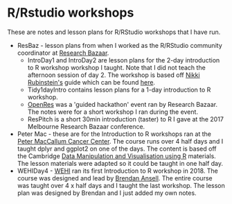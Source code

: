 # R/Rstudio workshops

These are notes and lesson plans for R/RStudio workshops that I have run. 

* ResBaz - lesson plans from when I worked as the R/RStudio community coordinator at [Research Bazaar](http://melbourne.resbaz.edu.au/). 
  + IntroDay1 and IntroDay2 are lesson plans for the 2-day introduction to R workshop workshop I taught. Note that I did not teach the afternoon session of day 2. The workshop is based off [Nikki Rubinstein's](https://twitter.com/nikkirubinstein) guide which can be found [here](https://nikkirubinstein.gitbooks.io/resguides-introductory-r-workshop/content/content/01-rstudio-intro.html).
  + Tidy1dayIntro contains lesson plans for a 1-day introduction to R workshop. 
  + [OpenRes](https://resbaz.github.io/OpenRes/) was a 'guided hackathon' event ran by Research Bazaar. The notes were for a short workshop I ran during the event.
  + ResPitch is a short 30min introduction (taster) to R I gave at the 2017 Melbourne Research Bazaar conference.
* Peter Mac - these are for the Introduction to R workshops ran at the [Peter MacCallum Cancer Center](https://www.petermac.org/). The course runs over 4 half days and I taught dplyr and ggplot2 on one of the days. The content is based off the Cambridge [Data Manipulation and Visualisation using R](http://bioinformatics-core-shared-training.github.io/r-intermediate/) materials. The lesson materials were adapted so it could be taught in one half day.
* WEHIDay4 - [WEHI](https://www.wehi.edu.au/) ran its first Introduction to R workshop in 2018. The course was designed and lead by [Brendan Ansell](https://github.com/bansell). The entire course was taught over 4 x half days and I taught the last workshop. The lesson plan was designed by Brendan and I just added my own notes.
